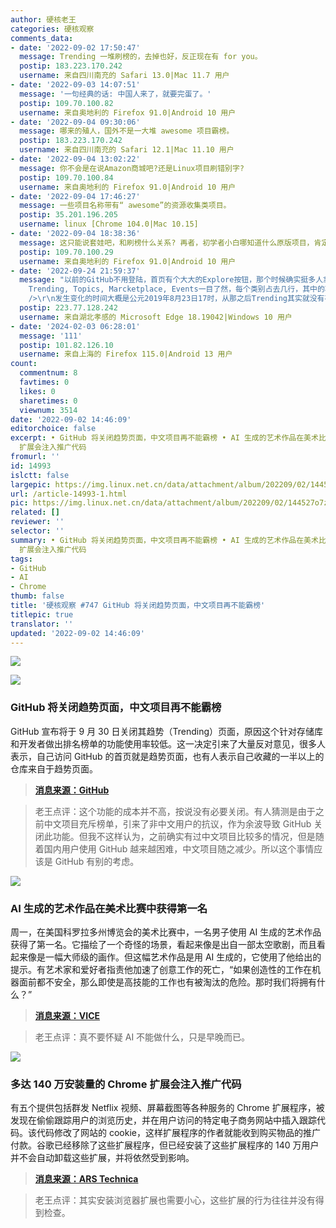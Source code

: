 ```yaml
---
author: 硬核老王
categories: 硬核观察
comments_data:
- date: '2022-09-02 17:50:47'
  message: Trending 一堆刷榜的，去掉也好，反正现在有 for you。
  postip: 183.223.170.242
  username: 来自四川南充的 Safari 13.0|Mac 11.7 用户
- date: '2022-09-03 14:07:51'
  message: '一句经典的话: 中国人来了，就要完蛋了。'
  postip: 109.70.100.82
  username: 来自奥地利的 Firefox 91.0|Android 10 用户
- date: '2022-09-04 09:30:06'
  message: 哪来的殖人，国外不是一大堆 awesome 项目霸榜。
  postip: 183.223.170.242
  username: 来自四川南充的 Safari 12.1|Mac 11.10 用户
- date: '2022-09-04 13:02:22'
  message: 你不会是在说Amazon商城吧?还是Linux项目刷错别字?
  postip: 109.70.100.84
  username: 来自奥地利的 Firefox 91.0|Android 10 用户
- date: '2022-09-04 17:46:27'
  message: 一些项目名称带有“ awesome”的资源收集类项目。
  postip: 35.201.196.205
  username: linux [Chrome 104.0|Mac 10.15]
- date: '2022-09-04 18:38:36'
  message: 这只能说套娃吧，和刷榜什么关系? 再者，初学者小白哪知道什么原版项目，肯定是找别人推荐的，换你，你还不是接触之前都是别人推荐你的。所以这个只能说小白多。
  postip: 109.70.100.29
  username: 来自奥地利的 Firefox 91.0|Android 10 用户
- date: '2022-09-24 21:59:37'
  message: "以前的GitHub不用登陆，首页有个大大的Explore按钮，那个时候确实挺多人拿他当首页的。<br />\r\n以前的Explore页面打开是五彩斑斓的，News,
    Trending, Topics, Marcketplace, Events一目了然，每个类别占去几行，其中的项目以小方块的形式横向排列。<br />\r\n后来GitHub不登陆看不了了，Trending页面也差不多被Explore页面趋同掉了，而且新版的Explore和Trending每个项目就占掉几行，一列只有一个项目。<br
    />\r\n发生变化的时间大概是公元2019年8月23日17时，从那之后Trending其实就没有存在的价值了。"
  postip: 223.77.128.242
  username: 来自湖北孝感的 Microsoft Edge 18.19042|Windows 10 用户
- date: '2024-02-03 06:28:01'
  message: '111'
  postip: 101.82.126.10
  username: 来自上海的 Firefox 115.0|Android 13 用户
count:
  commentnum: 8
  favtimes: 0
  likes: 0
  sharetimes: 0
  viewnum: 3514
date: '2022-09-02 14:46:09'
editorchoice: false
excerpt: • GitHub 将关闭趋势页面，中文项目再不能霸榜 • AI 生成的艺术作品在美术比赛中获得第一名 • 多达 140 万安装量的 Chrome
  扩展会注入推广代码
fromurl: ''
id: 14993
islctt: false
largepic: https://img.linux.net.cn/data/attachment/album/202209/02/144527o7z8x374k4v24xzz.jpg
url: /article-14993-1.html
pic: https://img.linux.net.cn/data/attachment/album/202209/02/144527o7z8x374k4v24xzz.jpg.thumb.jpg
related: []
reviewer: ''
selector: ''
summary: • GitHub 将关闭趋势页面，中文项目再不能霸榜 • AI 生成的艺术作品在美术比赛中获得第一名 • 多达 140 万安装量的 Chrome
  扩展会注入推广代码
tags:
- GitHub
- AI
- Chrome
thumb: false
title: '硬核观察 #747 GitHub 将关闭趋势页面，中文项目再不能霸榜'
titlepic: true
translator: ''
updated: '2022-09-02 14:46:09'
---
```


![](/data/attachment/album/202209/02/144527o7z8x374k4v24xzz.jpg)


![](/data/attachment/album/202209/02/144522g99ig93g0j9qbkrq.jpg)


### GitHub 将关闭趋势页面，中文项目再不能霸榜


GitHub 宣布将于 9 月 30 日关闭其趋势（Trending）页面，原因这个针对存储库和开发者做出排名榜单的功能使用率较低。这一决定引来了大量反对意见，很多人表示，自己访问 GitHub 的首页就是趋势页面，也有人表示自己收藏的一半以上的仓库来自于趋势页面。



> 
> **[消息来源：GitHub](https://github.com/trending)**
> 
> 
> 



> 
> 老王点评：这个功能的成本并不高，按说没有必要关闭。有人猜测是由于之前中文项目充斥榜单，引来了非中文用户的抗议，作为余波导致 GitHub 关闭此功能。但我不这样认为，之前确实有过中文项目比较多的情况，但是随着国内用户使用 GitHub 越来越困难，中文项目随之减少。所以这个事情应该是 GitHub 有别的考虑。
> 
> 
> 


![](/data/attachment/album/202209/02/144553dz88hzxk8dmqy8wq.jpg)


### AI 生成的艺术作品在美术比赛中获得第一名


周一，在美国科罗拉多州博览会的美术比赛中，一名男子使用 AI 生成的艺术作品获得了第一名。它描绘了一个奇怪的场景，看起来像是出自一部太空歌剧，而且看起来像是一幅大师级的画作。但这幅艺术作品是用 AI 生成的，它使用了他给出的提示。有艺术家和爱好者指责他加速了创意工作的死亡，“如果创造性的工作在机器面前都不安全，那么即使是高技能的工作也有被淘汰的危险。那时我们将拥有什么？”



> 
> **[消息来源：VICE](https://www.vice.com/en/article/bvmvqm/an-ai-generated-artwork-won-first-place-at-a-state-fair-fine-arts-competition-and-artists-are-pissed)**
> 
> 
> 



> 
> 老王点评：真不要怀疑 AI 不能做什么，只是早晚而已。
> 
> 
> 


![](/data/attachment/album/202209/02/144556z1l2ck7l5743uyhc.jpg)


### 多达 140 万安装量的 Chrome 扩展会注入推广代码


有五个提供包括群发 Netflix 视频、屏幕截图等各种服务的 Chrome 扩展程序，被发现在偷偷跟踪用户的浏览历史，并在用户访问的特定电子商务网站中插入跟踪代码。该代码修改了网站的 cookie，这样扩展程序的作者就能收到购买物品的推广付款。谷歌已经移除了这些扩展程序，但已经安装了这些扩展程序的 140 万用户并不会自动卸载这些扩展，并将依然受到影响。



> 
> **[消息来源：ARS Technica](https://arstechnica.com/information-technology/2022/08/google-removes-extensions-that-covertly-tracked-users-and-injected-javascript/)**
> 
> 
> 



> 
> 老王点评：其实安装浏览器扩展也需要小心，这些扩展的行为往往并没有得到检查。
> 
> 
>